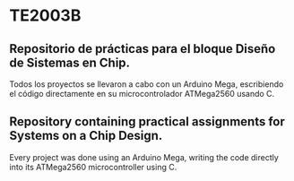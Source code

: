 # TE2003B
## Repositorio de prácticas para el bloque Diseño de Sistemas en Chip.

Todos los proyectos se llevaron a cabo con un Arduino Mega, escribiendo el código directamente en su microcontrolador ATMega2560 usando C.

## Repository containing practical assignments for Systems on a Chip Design.

Every project was done using an Arduino Mega, writing the code directly into its ATMega2560 microcontroller using C.
